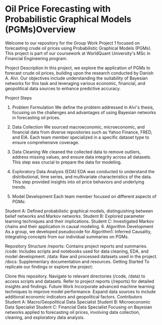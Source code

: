 # Oil Price Forecasting with Probabilistic Graphical Models (PGMs)Overview
Welcome to our repository for the Group Work Project 1 focused on forecasting crude oil prices using Probabilistic Graphical Models (PGMs). This project is part of our coursework at WorldQuant University's MSc in Financial Engineering program.

Project Description
In this project, we explore the application of PGMs to forecast crude oil prices, building upon the research conducted by Danish A. Alvi. Our objectives include understanding the suitability of Bayesian networks for this task and leveraging various economic, financial, and geopolitical data sources to enhance predictive accuracy.

Project Steps
1. Problem Formulation
We define the problem addressed in Alvi's thesis, focusing on the challenges and advantages of using Bayesian networks in forecasting oil prices.

2. Data Collection
We sourced macroeconomic, microeconomic, and financial data from diverse repositories such as Yahoo Finance, FRED, and EIA. Each team member specialized in a specific dataset type to ensure comprehensive coverage.

3. Data Cleaning
We cleaned the collected data to remove outliers, address missing values, and ensure data integrity across all datasets. This step was crucial to prepare the data for modeling.

4. Exploratory Data Analysis (EDA)
EDA was conducted to understand the distributional, time series, and multivariate characteristics of the data. This step provided insights into oil price behaviors and underlying trends.

5. Model Development
Each team member focused on different aspects of PGMs:

Student A: Defined probabilistic graphical models, distinguishing between belief networks and Markov networks.
Student B: Explored parameter learning techniques and their implications.
Student C: Investigated Markov chains and their application in causal modeling.
6. Algorithm Development
As a group, we developed pseudocode for Algorithm1: Inferred Causality, integrating concepts from our individual summaries on PGMs.

Repository Structure
/reports: Contains project reports and summaries.
/code: Includes scripts and notebooks used for data cleaning, EDA, and model development.
/data: Raw and processed datasets used in the project.
/docs: Supplementary documentation and resources.
Getting Started
To replicate our findings or explore the project:

Clone this repository.
Navigate to relevant directories (/code, /data) to access scripts and datasets.
Refer to project reports (/reports) for detailed insights and findings.
Future Work
Incorporate advanced machine learning techniques to improve model performance.
Expand data sources to include additional economic indicators and geopolitical factors.
Contributors
Student A: Macro/Geopolitical Data Specialist
Student B: Microeconomic Data Specialist
Student C: Financial Data Specialist
Focusing on Bayesian networks applied to forecasting oil prices, involving data collection, cleaning, and exploratory data analysis.

